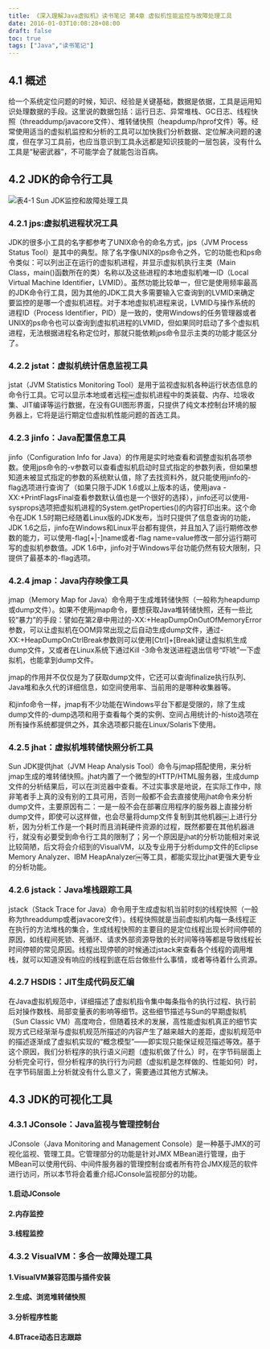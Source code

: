 ```yaml
---
title: 《深入理解Java虚拟机》读书笔记 第4章 虚拟机性能监控与故障处理工具
date: 2016-01-03T10:08:28+08:00
draft: false
toc: true
tags: ["Java","读书笔记"]
---
```


## 4.1 概述

给一个系统定位问题的时候，知识、经验是关键基础，数据是依据，工具是运用知识处理数据的手段。这里说的数据包括：运行日志、异常堆栈、GC日志、线程快照（threaddump/javacore文件）、堆转储快照（heapdump/hprof文件）等。经常使用适当的虚拟机监控和分析的工具可以加快我们分析数据、定位解决问题的速度，但在学习工具前，也应当意识到工具永远都是知识技能的一层包装，没有什么工具是“秘密武器”，不可能学会了就能包治百病。


## 4.2 JDK的命令行工具

![表4-1 Sun JDK监控和故障处理工具](/images/understanding-the-jvm/table-4-1.png)


### 4.2.1 jps:虚拟机进程状况工具

JDK的很多小工具的名字都参考了UNIX命令的命名方式，jps（JVM Process Status Tool）是其中的典型。除了名字像UNIX的ps命令之外，它的功能也和ps命令类似：可以列出正在运行的虚拟机进程，并显示虚拟机执行主类（Main Class，main()函数所在的类）名称以及这些进程的本地虚拟机唯一ID（Local Virtual Machine Identifier，LVMID）。虽然功能比较单一，但它是使用频率最高的JDK命令行工具，因为其他的JDK工具大多需要输入它查询到的LVMID来确定要监控的是哪一个虚拟机进程。对于本地虚拟机进程来说，LVMID与操作系统的进程ID（Process Identifier，PID）是一致的，使用Windows的任务管理器或者UNIX的ps命令也可以查询到虚拟机进程的LVMID，但如果同时启动了多个虚拟机进程，无法根据进程名称定位时，那就只能依赖jps命令显示主类的功能才能区分了。


### 4.2.2 jstat：虚拟机统计信息监视工具

jstat（JVM Statistics Monitoring Tool）是用于监视虚拟机各种运行状态信息的命令行工具。它可以显示本地或者远程￼虚拟机进程中的类装载、内存、垃圾收集、JIT编译等运行数据，在没有GUI图形界面，只提供了纯文本控制台环境的服务器上，它将是运行期定位虚拟机性能问题的首选工具。


### 4.2.3 jinfo：Java配置信息工具

jinfo（Configuration Info for Java）的作用是实时地查看和调整虚拟机各项参数。使用jps命令的-v参数可以查看虚拟机启动时显式指定的参数列表，但如果想知道未被显式指定的参数的系统默认值，除了去找资料外，就只能使用jinfo的-flag选项进行查询了（如果只限于JDK 1.6或以上版本的话，使用java -XX:+PrintFlagsFinal查看参数默认值也是一个很好的选择），jinfo还可以使用-sysprops选项把虚拟机进程的System.getProperties()的内容打印出来。这个命令在JDK 1.5时期已经随着Linux版的JDK发布，当时只提供了信息查询的功能，JDK 1.6之后，jinfo在Windows和Linux平台都有提供，并且加入了运行期修改参数的能力，可以使用-flag[+|-]name或者-flag name=value修改一部分运行期可写的虚拟机参数值。JDK 1.6中，jinfo对于Windows平台功能仍然有较大限制，只提供了最基本的-flag选项。


### 4.2.4 jmap：Java内存映像工具

jmap（Memory Map for Java）命令用于生成堆转储快照（一般称为heapdump或dump文件）。如果不使用jmap命令，要想获取Java堆转储快照，还有一些比较“暴力”的手段：譬如在第2章中用过的-XX:+HeapDumpOnOutOfMemoryError参数，可以让虚拟机在OOM异常出现之后自动生成dump文件，通过-XX:+HeapDumpOnCtrlBreak参数则可以使用[Ctrl]+[Break]键让虚拟机生成dump文件，又或者在Linux系统下通过Kill -3命令发送进程退出信号“吓唬”一下虚拟机，也能拿到dump文件。

jmap的作用并不仅仅是为了获取dump文件，它还可以查询finalize执行队列、Java堆和永久代的详细信息，如空间使用率、当前用的是哪种收集器等。

和jinfo命令一样，jmap有不少功能在Windows平台下都是受限的，除了生成dump文件的-dump选项和用于查看每个类的实例、空间占用统计的-histo选项在所有操作系统都提供之外，其余选项都只能在Linux/Solaris下使用。


### 4.2.5 jhat：虚拟机堆转储快照分析工具

Sun JDK提供jhat（JVM Heap Analysis Tool）命令与jmap搭配使用，来分析jmap生成的堆转储快照。jhat内置了一个微型的HTTP/HTML服务器，生成dump文件的分析结果后，可以在浏览器中查看。不过实事求是地说，在实际工作中，除非笔者手上真的没有别的工具可用，否则一般都不会去直接使用jhat命令来分析dump文件，主要原因有二：一是一般不会在部署应用程序的服务器上直接分析dump文件，即使可以这样做，也会尽量将dump文件复制到其他机器￼上进行分析，因为分析工作是一个耗时而且消耗硬件资源的过程，既然都要在其他机器进行，就没有必要受到命令行工具的限制了；另一个原因是jhat的分析功能相对来说比较简陋，后文将会介绍到的VisualVM，以及专业用于分析dump文件的Eclipse Memory Analyzer、IBM HeapAnalyzer￼等工具，都能实现比jhat更强大更专业的分析功能。


### 4.2.6 jstack：Java堆栈跟踪工具

jstack（Stack Trace for Java）命令用于生成虚拟机当前时刻的线程快照（一般称为threaddump或者javacore文件）。线程快照就是当前虚拟机内每一条线程正在执行的方法堆栈的集合，生成线程快照的主要目的是定位线程出现长时间停顿的原因，如线程间死锁、死循环、请求外部资源导致的长时间等待等都是导致线程长时间停顿的常见原因。线程出现停顿的时候通过jstack来查看各个线程的调用堆栈，就可以知道没有响应的线程到底在后台做些什么事情，或者等待着什么资源。



### 4.2.7 HSDIS：JIT生成代码反汇编

在Java虚拟机规范中，详细描述了虚拟机指令集中每条指令的执行过程、执行前后对操作数栈、局部变量表的影响等细节。这些细节描述与Sun的早期虚拟机（Sun Classic VM）高度吻合，但随着技术的发展，高性能虚拟机真正的细节实现方式已经渐渐与虚拟机规范所描述的内容产生了越来越大的差距，虚拟机规范中的描述逐渐成了虚拟机实现的“概念模型”——即实现只能保证规范描述等效。基于这个原因，我们分析程序的执行语义问题（虚拟机做了什么）时，在字节码层面上分析完全可行，但分析程序的执行行为问题（虚拟机是怎样做的、性能如何）时，在字节码层面上分析就没有什么意义了，需要通过其他方式解决。


## 4.3 JDK的可视化工具



### 4.3.1 JConsole：Java监视与管理控制台
JConsole（Java Monitoring and Management Console）是一种基于JMX的可视化监视、管理工具。它管理部分的功能是针对JMX MBean进行管理，由于MBean可以使用代码、中间件服务器的管理控制台或者所有符合JMX规范的软件进行访问，所以本节将会着重介绍JConsole监视部分的功能。

#### 1.启动JConsole

#### 2.内存监控

#### 3.线程监控


### 4.3.2 VisualVM：多合一故障处理工具

#### 1.VisualVM兼容范围与插件安装

#### 2.生成、浏览堆转储快照

#### 3.分析程序性能

#### 4.BTrace动态日志跟踪
